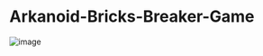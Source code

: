 # Arkanoid-Bricks-Breaker-Game

![image](https://github.com/orkopelman/Arkanoid-Bricks-Breaker-Game/assets/61802394/a944d133-f12c-4e86-b8b3-e47c4111ddda)
